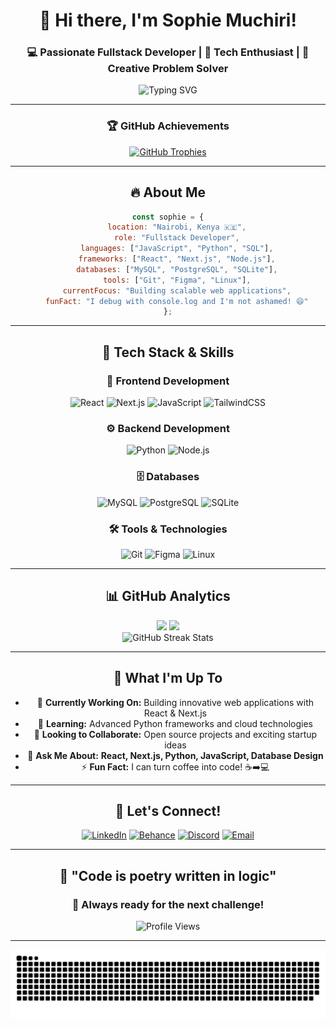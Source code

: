 <div align="center">

# 🚀 Hi there, I'm Sophie Muchiri! 
### 💻 Passionate Fullstack Developer | 🌟 Tech Enthusiast | 🎨 Creative Problem Solver

<img src="https://readme-typing-svg.herokuapp.com?font=Fira+Code&pause=1000&color=64FFDA&center=true&vCenter=true&width=435&lines=Fullstack+Developer;React+%7C+Next.js+Expert;Python+%7C+JavaScript+Lover;Always+Learning+New+Tech" alt="Typing SVG" />

---

### 🏆 **GitHub Achievements**
<p align="center">
  <a href="https://github.com/ryo-ma/github-profile-trophy">
    <img src="https://github-profile-trophy.vercel.app/?username=sophie-muchiri12&theme=radical&no-frame=true&no-bg=false&margin-w=4&row=1" alt="GitHub Trophies" />
  </a>
</p>

---

## 🔥 **About Me**

```javascript
const sophie = {
    location: "Nairobi, Kenya 🇰🇪",
    role: "Fullstack Developer",
    languages: ["JavaScript", "Python", "SQL"],
    frameworks: ["React", "Next.js", "Node.js"],
    databases: ["MySQL", "PostgreSQL", "SQLite"],
    tools: ["Git", "Figma", "Linux"],
    currentFocus: "Building scalable web applications",
    funFact: "I debug with console.log and I'm not ashamed! 😄"
};
```

---

## 💼 **Tech Stack & Skills**

<div align="center">

### 🎨 **Frontend Development**
![React](https://img.shields.io/badge/-React-61DAFB?style=for-the-badge&logo=react&logoColor=black)
![Next.js](https://img.shields.io/badge/-Next.js-000000?style=for-the-badge&logo=next.js&logoColor=white)
![JavaScript](https://img.shields.io/badge/-JavaScript-F7DF1E?style=for-the-badge&logo=javascript&logoColor=black)
![TailwindCSS](https://img.shields.io/badge/-TailwindCSS-06B6D4?style=for-the-badge&logo=tailwindcss&logoColor=white)

### ⚙️ **Backend Development**
![Python](https://img.shields.io/badge/-Python-3776AB?style=for-the-badge&logo=python&logoColor=white)
![Node.js](https://img.shields.io/badge/-Node.js-339933?style=for-the-badge&logo=node.js&logoColor=white)

### 🗄️ **Databases**
![MySQL](https://img.shields.io/badge/-MySQL-4479A1?style=for-the-badge&logo=mysql&logoColor=white)
![PostgreSQL](https://img.shields.io/badge/-PostgreSQL-336791?style=for-the-badge&logo=postgresql&logoColor=white)
![SQLite](https://img.shields.io/badge/-SQLite-003B57?style=for-the-badge&logo=sqlite&logoColor=white)

### 🛠️ **Tools & Technologies**
![Git](https://img.shields.io/badge/-Git-F05032?style=for-the-badge&logo=git&logoColor=white)
![Figma](https://img.shields.io/badge/-Figma-F24E1E?style=for-the-badge&logo=figma&logoColor=white)
![Linux](https://img.shields.io/badge/-Linux-FCC624?style=for-the-badge&logo=linux&logoColor=black)

</div>

---

## 📊 **GitHub Analytics**

<div align="center">
  <img height="180em" src="https://github-readme-stats.vercel.app/api?username=sophie-muchiri12&show_icons=true&theme=radical&include_all_commits=true&count_private=true&hide_border=true"/>
  <img height="180em" src="https://github-readme-stats.vercel.app/api/top-langs/?username=sophie-muchiri12&layout=compact&langs_count=8&theme=radical&hide_border=true"/>
</div>

<div align="center">
  <img src="https://github-readme-streak-stats.herokuapp.com/?user=sophie-muchiri12&theme=radical&hide_border=true" alt="GitHub Streak Stats" />
</div>

---

## 🌟 **What I'm Up To**

- 🔭 **Currently Working On:** Building innovative web applications with React & Next.js
- 🌱 **Learning:** Advanced Python frameworks and cloud technologies
- 👯 **Looking to Collaborate:** Open source projects and exciting startup ideas
- 💬 **Ask Me About:** **React, Next.js, Python, JavaScript, Database Design**
- ⚡ **Fun Fact:** I can turn coffee into code! ☕➡️💻

---

## 🤝 **Let's Connect!**

<div align="center">

[![LinkedIn](https://img.shields.io/badge/-LinkedIn-0077B5?style=for-the-badge&logo=linkedin&logoColor=white)](https://www.linkedin.com/in/sophie-muchiri-3aa207273)
[![Behance](https://img.shields.io/badge/-Behance-1769FF?style=for-the-badge&logo=behance&logoColor=white)](https://www.behance.net/sophie_muchiri)
[![Discord](https://img.shields.io/badge/-Discord-5865F2?style=for-the-badge&logo=discord&logoColor=white)](https://discord.gg/glorious_tiger_41185)
[![Email](https://img.shields.io/badge/-Email-D14836?style=for-the-badge&logo=gmail&logoColor=white)](mailto:muthonisophie12@gmail.com)

</div>

---

<div align="center">

## 💫 **"Code is poetry written in logic"**

### 🎯 **Always ready for the next challenge!**

<img src="https://komarev.com/ghpvc/?username=sophie-muchiri12&style=for-the-badge&color=blueviolet" alt="Profile Views" />

</div>

---

<div align="center">
  <img src="https://raw.githubusercontent.com/platane/snk/output/github-contribution-grid-snake-dark.svg" alt="Snake animation" />
</div>

</div>
